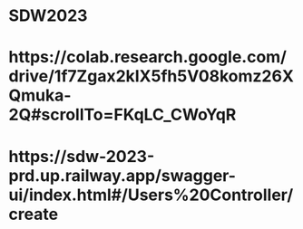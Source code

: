 # SDW2023
<h1>https://colab.research.google.com/drive/1f7Zgax2kIX5fh5V08komz26XQmuka-2Q#scrollTo=FKqLC_CWoYqR</h1>


<h1>https://sdw-2023-prd.up.railway.app/swagger-ui/index.html#/Users%20Controller/create</h1>
